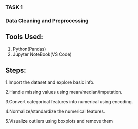 ### TASK 1

### Data Cleaning and Preprocessing

## Tools Used: 

  1. Python(Pandas)
  2. Jupyter NoteBook(VS Code)
  
## Steps:
  1.Import the dataset and explore basic info.
  
  2.Handle missing values using mean/median/imputation.
  
  3.Convert categorical features into numerical using encoding.
  
  4.Normalize/standardize the numerical features.
  
  5.Visualize outliers using boxplots and remove them
